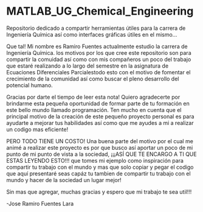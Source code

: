 # MATLAB_UG_Chemical_Engineering

Repositorio dedicado a compartir herramientas útiles para la carrera de Ingeniería Química 
así como interfaces gráficas útiles en el mismo...

Que tal! Mi nombre es Ramiro Fuentes actualmente estudio la carrera de Ingeniería Química.
los motivos por los que cree este repositorio son para compartir la comuidad así como con mis compañeros un poco del trabajo
que estaré realizando a lo largo del semestre en la asignatura de Ecuaciones Diferenciales Parcialestodo esto con el motivo 
de fomentar el crecimiento de la comunidad así como buscar el pleno desarrollo del potencial humano.

Gracias por darte el tiempo de leer esta nota! 
Quiero agradecerte por brindarme esta pequeña oportunidad de formar parte de tu formación en este bello mundo llamado 
programación. Ten mucho en cuenta que el principal motivo de la creación de este pequeño proyecto personal es para ayudarte a 
mejorar tus habilidades así como que me ayudes a mi a realizar un codigo mas eficiente!

PERO TODO TIENE UN COSTO! 
Una buena parte del motivo por el cual me animé a realizar este proyecto es por que busco así aportar un poco de mi punto de 
mi punto de vista a la sociedad, ¡¡¡ASÍ QUE TE ENCARGO A TI QUE ESTAS LEYENDO ESTO!!! que tomes mi ejemplo como inspiración 
para compartir tu trabajo con el mundo y mas que solo copiar y pegar el codigo que aquí presentaré seas capáz tu tambien de 
compartir tu trabajo con el mundo y hacer de la sociedad un lugar mejor!

Sin mas que agregar, muchas gracias y espero que mi trabajo te sea util!!!

-Jose Ramiro Fuentes Lara
